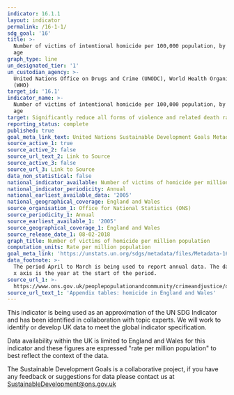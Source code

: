 ```yaml
---
indicator: 16.1.1
layout: indicator
permalink: /16-1-1/
sdg_goal: '16'
title: >-
  Number of victims of intentional homicide per 100,000 population, by sex and
  age
graph_type: line
un_designated_tier: '1'
un_custodian_agency: >-
  United Nations Office on Drugs and Crime (UNODC), World Health Organization
  (WHO)
target_id: '16.1'
indicator_name: >-
  Number of victims of intentional homicide per 100,000 population, by sex and
  age
target: Significantly reduce all forms of violence and related death rates everywhere
reporting_status: complete
published: true
goal_meta_link_text: United Nations Sustainable Development Goals Metadata (PDF 222 KB)
source_active_1: true
source_active_2: false
source_url_text_2: Link to Source
source_active_3: false
source_url_3: Link to Source
data_non_statistical: false
national_indicator_available: Number of victims of homicide per million population
national_indicator_periodicity: Annual
national_earliest_available_data: '2005'
national_geographical_coverage: England and Wales
source_organisation_1: Office for National Statistics (ONS)
source_periodicity_1: Annual
source_earliest_available_1: '2005'
source_geographical_coverage_1: England and Wales
source_release_date_1: 08-02-2018
graph_title: Number of victims of homicide per million population
computation_units: Rate per million population
goal_meta_link: 'https://unstats.un.org/sdgs/metadata/files/Metadata-16-01-01.pdf'
data_footnote: >-
  The period April to March is being used to report annual data. The date on the
  x axis is the year at the start of the period.
source_url_1: >-
  https://www.ons.gov.uk/peoplepopulationandcommunity/crimeandjustice/datasets/appendixtableshomicideinenglandandwales 
source_url_text_1: 'Appendix tables: homicide in England and Wales'
---
```

This indicator is being used as an approximation of the UN SDG Indicator and has been identified in collaboration with topic experts. We will work to identify or develop UK data to meet the global indicator specification. 

Data availability within the UK is limited to England and Wales for this indicator and these figures are expressed "rate per million population" to best reflect the context of the data.

The Sustainable Development Goals is a collaborative project, if you have any feedback or suggestions for data please contact us at <SustainableDevelopment@ons.gov.uk>
